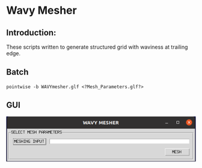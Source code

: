 Wavy Mesher
================================

Introduction:
-------------
These scripts written to generate structured grid with waviness at trailing edge.

Batch
-----
```shell
pointwise -b WAVYmesher.glf <?Mesh_Parameters.glf?>
```

GUI
---
![GUI](https://github.com/pdpdhp/wavymesher/blob/main/wavymesherGUI.png)

